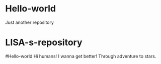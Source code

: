 # Hello-world
Just another repository
# LISA-s-repository
#Hello-world
Hi humans!
I wanna get better!
Through adventure to stars.
